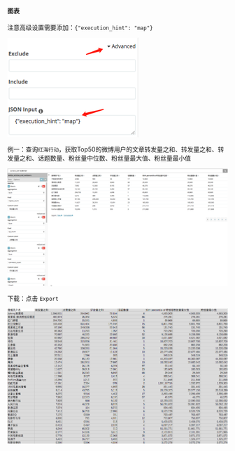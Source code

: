 #### 图表

注意高级设置需要添加：`{"execution_hint": "map"}`

![](/assets/import36.png)

例一：查询`红海行动`，获取Top50的微博用户的文章转发量之和、转发量之和、转发量之和、话题数量、粉丝量中位数、粉丝量最大值、粉丝量最小值

![](/assets/import05.png)

下载：点击 `Export`

![](/assets/import06.png)

